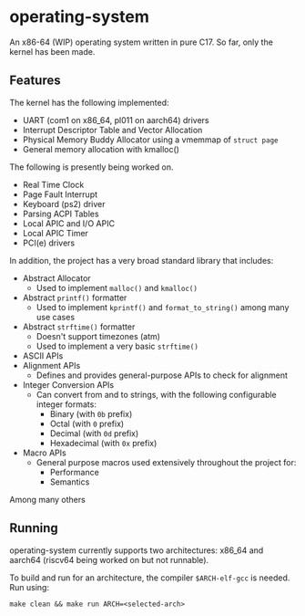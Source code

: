 # operating-system

An x86-64 (WIP) operating system written in pure C17.
So far, only the kernel has been made.

## Features

The kernel has the following implemented:

* UART (com1 on x86_64, pl011 on aarch64) drivers
* Interrupt Descriptor Table and Vector Allocation
* Physical Memory Buddy Allocator using a vmemmap of `struct page`
* General memory allocation with kmalloc()

The following is presently being worked on.
* Real Time Clock
* Page Fault Interrupt
* Keyboard (ps2) driver
* Parsing ACPI Tables
* Local APIC and I/O APIC
* Local APIC Timer
* PCI(e) drivers

In addition, the project has a very broad standard library that includes:

* Abstract Allocator
  * Used to implement `malloc()` and `kmalloc()`
* Abstract `printf()` formatter
  * Used to implement `kprintf()` and `format_to_string()` among many use cases
* Abstract `strftime()` formatter
  * Doesn't support timezones (atm)
  * Used to implement a very basic `strftime()`
* ASCII APIs
* Alignment APIs
  * Defines and provides general-purpose APIs to check for alignment
* Integer Conversion APIs
  * Can convert from and to strings, with the following configurable integer formats:
    * Binary (with `0b` prefix)
    * Octal (with `0` prefix)
    * Decimal (with `0d` prefix)
    * Hexadecimal (with `0x` prefix)
* Macro APIs
  * General purpose macros used extensively throughout the project for:
    * Performance
    * Semantics

Among many others

## Running
operating-system currently supports two architectures: x86_64 and aarch64
(riscv64 being worked on but not runnable).

To build and run for an architecture, the compiler `$ARCH-elf-gcc` is
needed.
Run using:

```make clean && make run ARCH=<selected-arch>```
